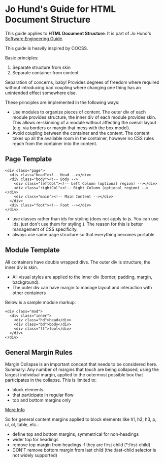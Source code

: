 Jo Hund's Guide for HTML Document Structure
===========================================

This guide applies to **HTML Document Structure**. It is part of Jo Hund's
[Software Engineering Guide](http://github.com/jhund/software_engineering_guide).


This guide is heavily inspired by OOCSS.

Basic principles:

1. Separate structure from skin
2. Separate container from content

Separation of concerns, baby! Provides degrees of freedom where required without introducing bad
coupling where changing one thing has an unintended effect somewhere else.

These principles are implemented in the following ways:

* Use modules to organize pieces of content. The outer div of each module provides structure, the
  inner div of each module provides skin. This allows re-skinning of a module without affecting the
  overall layout (e.g. via borders or margin that mess with the box model).
* Avoid coupling between the container and the content. The content takes up all the available room
  in the container, however no CSS rules reach from the container into the content.
  
Page Template
-------------

    <div class="page">
      <div class="head"><!-- Head --></div>
      <div class="body"><!-- Body -->
        <div class="leftCol"><!-- Left Column (optional region) --></div>
        <div class="rightCol"><!-- Right Column (optional region) --></div>
        <div class="main"><!-- Main Content --></div>
      </div>
      <div class="foot"><!-- Foot --></div>
    </div>

* use classes rather than ids for styling (does not apply to js. You can use ids, just don't use
  them for styling.). The reason for this is better management of CSS specificity.
* always use same page structure so that everything becomes portable.

Module Template
---------------

All containers have double wrapped divs. The outer div is structure, the inner div is skin.

* All visual styles are applied to the inner div (border, padding, margin, background).
* The outer div can have margin to manage layout and interaction with other containers

Below is a sample module markup:

    <div class="mod">
      <div class="inner">
        <div class="hd">head</div>
        <div class="bd">body</div>
        <div class="ft">foot</div>
      </div>
    </div>


General Margin Rules
--------------------

Margin Collapse is an important concept that needs to be considered here. Summary: Any number of
margins that touch are being collapsed, using the largest individual margin, applied to the
outermost possible box that participates in the collapse. This is limited to:

* block elements
* that participate in regular flow
* top and bottom margins only

[More Info](http://www.howtocreate.co.uk/tutorials/css/margincollapsing)

So for general content margins applied to block elements like h1, h2, h3, p, ul, ol, table, etc.:

* define top and bottom margins, symmetrical for non-headings
* wider top for headings
* remove top margin from headings if they are first child (*:first-child)
* DON'T remove bottom margin from last child (the :last-child selector is not widely supported)

